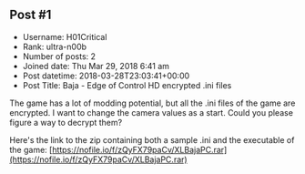 ## Post #1
- Username: H01Critical
- Rank: ultra-n00b
- Number of posts: 2
- Joined date: Thu Mar 29, 2018 6:41 am
- Post datetime: 2018-03-28T23:03:41+00:00
- Post Title: Baja - Edge of Control HD encrypted .ini files

The game has a lot of modding potential, but all the .ini files of the game are encrypted. I want to change the camera values as a start. Could you please figure a way to decrypt them?

Here's the link to the zip containing both a sample .ini and the executable of the game: [https://nofile.io/f/zQyFX79paCv/XLBajaPC.rar](https://nofile.io/f/zQyFX79paCv/XLBajaPC.rar)
